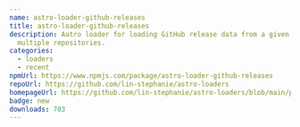 ```yaml
---
name: astro-loader-github-releases
title: astro-loader-github-releases
description: Aatro loader for loading GitHub release data from a given user or
  multiple repositories.
categories:
  - loaders
  - recent
npmUrl: https://www.npmjs.com/package/astro-loader-github-releases
repoUrl: https://github.com/lin-stephanie/astro-loaders
homepageUrl: https://github.com/lin-stephanie/astro-loaders/blob/main/packages/astro-loader-github-releases/README.md
badge: new
downloads: 703
---
```


